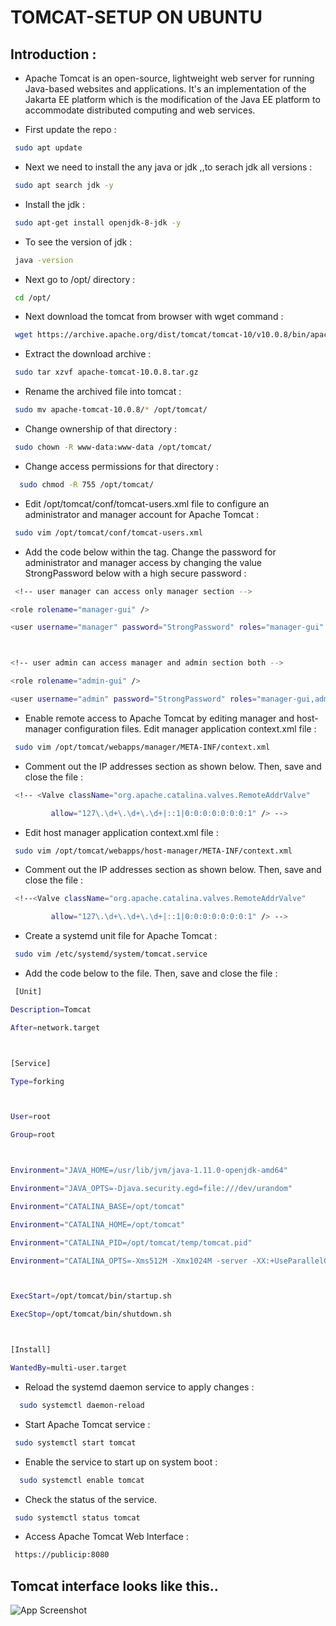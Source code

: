 # TOMCAT-SETUP ON UBUNTU
## Introduction :
* Apache Tomcat is an open-source, lightweight web server for running Java-based websites and applications. It's an implementation of the Jakarta EE platform which is the modification of the Java EE platform to accommodate distributed computing and web services.

* First update the repo :
```bash
 sudo apt update
```
* Next we need to install the any java or jdk ,,to serach jdk all versions :
```bash
 sudo apt search jdk -y
```
* Install the jdk :
```bash
 sudo apt-get install openjdk-8-jdk -y
```
* To see the version of jdk :
```bash
 java -version
```
* Next go to /opt/ directory :
```bash
 cd /opt/
```
* Next download the tomcat from browser with wget command :
```bash
 wget https://archive.apache.org/dist/tomcat/tomcat-10/v10.0.8/bin/apache-tomcat-10.0.8.tar.gz
```
* Extract the download archive :
```bash
 sudo tar xzvf apache-tomcat-10.0.8.tar.gz
```
* Rename the archived file into tomcat :
```bash
 sudo mv apache-tomcat-10.0.8/* /opt/tomcat/ 
```
* Change ownership of that directory :
```bash
 sudo chown -R www-data:www-data /opt/tomcat/
```
* Change access permissions for that directory :
```bash
  sudo chmod -R 755 /opt/tomcat/
```
* Edit /opt/tomcat/conf/tomcat-users.xml file to configure an administrator and manager account for Apache Tomcat :
```bash
 sudo vim /opt/tomcat/conf/tomcat-users.xml
```
* Add the code below within the <tomcat-users> tag. Change the password for administrator and manager access by changing the value StrongPassword below with a high secure password :
```bash
 <!-- user manager can access only manager section -->

<role rolename="manager-gui" />

<user username="manager" password="StrongPassword" roles="manager-gui" />



<!-- user admin can access manager and admin section both -->

<role rolename="admin-gui" />

<user username="admin" password="StrongPassword" roles="manager-gui,admin-gui" />
```
* Enable remote access to Apache Tomcat by editing manager and host-manager configuration files. Edit manager application context.xml file :
```bash
 sudo vim /opt/tomcat/webapps/manager/META-INF/context.xml
```
* Comment out the IP addresses section as shown below. Then, save and close the file :
``` bash
 <!-- <Valve className="org.apache.catalina.valves.RemoteAddrValve"

         allow="127\.\d+\.\d+\.\d+|::1|0:0:0:0:0:0:0:1" /> -->
```
* Edit host manager application context.xml file :
```bash
 sudo vim /opt/tomcat/webapps/host-manager/META-INF/context.xml
```
* Comment out the IP addresses section as shown below. Then, save and close the file :
```bash
 <!--<Valve className="org.apache.catalina.valves.RemoteAddrValve"

         allow="127\.\d+\.\d+\.\d+|::1|0:0:0:0:0:0:0:1" /> -->
```
* Create a systemd unit file for Apache Tomcat :
```bash
 sudo vim /etc/systemd/system/tomcat.service
```
* Add the code below to the file. Then, save and close the file :
```bash
 [Unit]

Description=Tomcat

After=network.target



[Service]

Type=forking



User=root

Group=root



Environment="JAVA_HOME=/usr/lib/jvm/java-1.11.0-openjdk-amd64"

Environment="JAVA_OPTS=-Djava.security.egd=file:///dev/urandom"

Environment="CATALINA_BASE=/opt/tomcat"

Environment="CATALINA_HOME=/opt/tomcat"

Environment="CATALINA_PID=/opt/tomcat/temp/tomcat.pid"

Environment="CATALINA_OPTS=-Xms512M -Xmx1024M -server -XX:+UseParallelGC"



ExecStart=/opt/tomcat/bin/startup.sh

ExecStop=/opt/tomcat/bin/shutdown.sh



[Install]

WantedBy=multi-user.target
```
* Reload the systemd daemon service to apply changes :
```bash
  sudo systemctl daemon-reload
```
* Start Apache Tomcat service :
```bash
 sudo systemctl start tomcat
```
* Enable the service to start up on system boot :
```bash
  sudo systemctl enable tomcat
```
* Check the status of the service.
```bash
 sudo systemctl status tomcat
```
* Access Apache Tomcat Web Interface :
```bash
 https://publicip:8080
```

## Tomcat interface looks like this..

![App Screenshot](https://www.how2shout.com/linux/wp-content/uploads/2022/06/Access-Tomcat-Web-interface.png)



